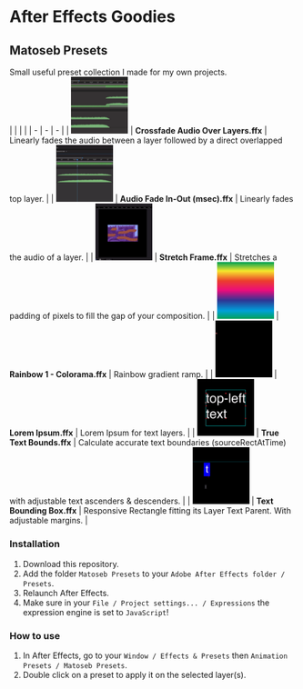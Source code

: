 # After Effects Goodies

## Matoseb Presets
Small useful preset collection I made for my own projects.\
| | | |
| - | - | - |
| <img src="./images/Crossfade%20Audio%20Over%20Layers.gif" width="100"> | **Crossfade Audio Over Layers.ffx** | Linearly fades the audio between a layer followed by a direct overlapped top layer. |
| <img src="./images/Audio%20Fade%20In-Out%20(msec).gif" width="100"> | **Audio Fade In-Out (msec).ffx** | Linearly fades the audio of a layer. |
| <img src="./images/Stretch%20Frame.gif" width="100"> | **Stretch Frame.ffx** | Stretches a padding of pixels to fill the gap of your composition. |
| <img src="./images/Rainbow%201%20-%20Colorama.png" width="100"> | **Rainbow 1 - Colorama.ffx** | Rainbow gradient ramp. |
| <img src="./images/Lorem%20Ipsum.gif" width="100"> | **Lorem Ipsum.ffx** | Lorem Ipsum for text layers. |
| <img src="./images/True%20Text%20Bounds.gif" width="100"> | **True Text Bounds.ffx** | Calculate accurate text boundaries (sourceRectAtTime) with adjustable text ascenders & descenders. |
| <img src="./images/Text%20Bounding%20Box.gif" width="100"> | **Text Bounding Box.ffx** | Responsive Rectangle fitting its Layer Text Parent. With adjustable margins. |

### Installation
1. Download this repository.
2. Add the folder ```Matoseb Presets``` to your ```Adobe After Effects folder / Presets```.
3. Relaunch After Effects.
4. Make sure in your ```File / Project settings... / Expressions``` the expression engine is set to ```JavaScript```!

### How to use
1. In After Effects, go to your ```Window / Effects & Presets``` then ```Animation Presets / Matoseb Presets```.
2. Double click on a preset to apply it on the selected layer(s).
